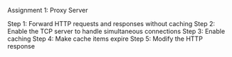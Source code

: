 Assignment 1: Proxy Server


Step 1: Forward HTTP requests and responses without caching
Step 2: Enable the TCP server to handle simultaneous connections
Step 3: Enable caching
Step 4: Make cache items expire
Step 5: Modify the HTTP response